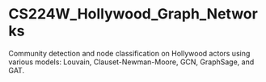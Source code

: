 # CS224W_Hollywood_Graph_Networks
Community detection and node classification on Hollywood actors using various models: Louvain, Clauset-Newman-Moore, GCN, GraphSage, and GAT. 
